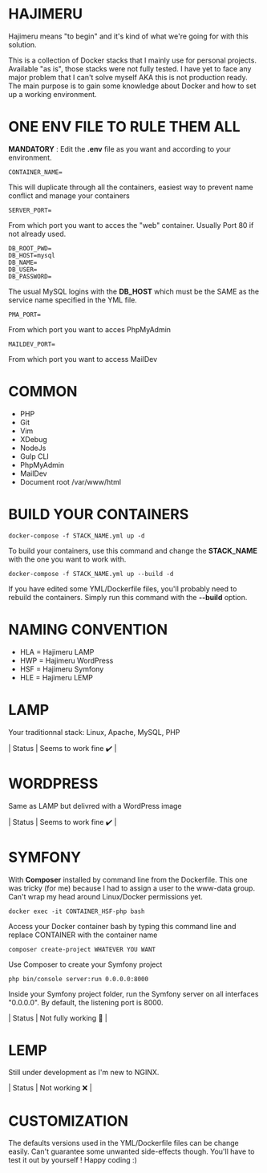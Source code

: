 # HAJIMERU
Hajimeru means "to begin" and it's kind of what we're going for with this solution.

This is a collection of Docker stacks that I mainly use for personal projects. Available "as is", those stacks were not fully tested. I have yet to face any major problem that I can't solve myself AKA this is not production ready. The main purpose is to gain some knowledge about Docker and how to set up a working environment.

# ONE ENV FILE TO RULE THEM ALL
**MANDATORY** : Edit the **.env** file as you want and according to your environment.
```
CONTAINER_NAME=
```
This will duplicate through all the containers, easiest way to prevent name conflict and manage your containers

```
SERVER_PORT=
```
From which port you want to acces the "web" container. Usually Port 80 if not already used.

```
DB_ROOT_PWD=
DB_HOST=mysql
DB_NAME=
DB_USER=
DB_PASSWORD=
```
The usual MySQL logins with the **DB_HOST** which must be the SAME as the service name specified in the YML file.

```
PMA_PORT=
```
From which port you want to acces PhpMyAdmin

```
MAILDEV_PORT=
```
From which port you want to access MailDev

# COMMON
- PHP
- Git
- Vim
- XDebug
- NodeJs
- Gulp CLI
- PhpMyAdmin
- MailDev
- Document root /var/www/html

# BUILD YOUR CONTAINERS
```
docker-compose -f STACK_NAME.yml up -d
```
To build your containers, use this command and change the **STACK_NAME** with the one you want to work with.
```
docker-compose -f STACK_NAME.yml up --build -d
```
If you have edited some YML/Dockerfile files, you'll probably need to rebuild the containers. Simply run this command with the **--build** option.

# NAMING CONVENTION
- HLA = Hajimeru LAMP
- HWP = Hajimeru WordPress
- HSF = Hajimeru Symfony
- HLE = Hajimeru LEMP

# LAMP
Your traditionnal stack: Linux, Apache, MySQL, PHP

| Status | Seems to work fine :heavy_check_mark: |

# WORDPRESS
Same as LAMP but delivred with a WordPress image

| Status | Seems to work fine :heavy_check_mark: |

# SYMFONY 
With **Composer** installed by command line from the Dockerfile. This one was tricky (for me) because I had to assign a user to the www-data group. Can't wrap my head around Linux/Docker permissions yet.

```
docker exec -it CONTAINER_HSF-php bash
```
Access your Docker container bash by typing this command line and replace CONTAINER with the container name

```
composer create-project WHATEVER YOU WANT
```
Use Composer to create your Symfony project

```
php bin/console server:run 0.0.0.0:8000
```
Inside your Symfony project folder, run the Symfony server on all interfaces "0.0.0.0". By default, the listening port is 8000.

| Status | Not fully working :no_entry_sign: |

# LEMP
Still under development as I'm new to NGINX.

| Status | Not working :x: |

# CUSTOMIZATION
The defaults versions used in the YML/Dockerfile files can be change easily. Can't guarantee some unwanted side-effects though. You'll have to test it out by yourself ! Happy coding :)